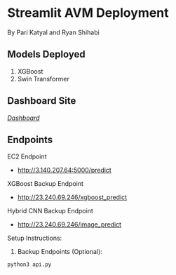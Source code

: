 # Streamlit AVM Deployment
By Pari Katyal and Ryan Shihabi

## Models Deployed
1. XGBoost
2. Swin Transformer

## Dashboard Site
[*Dashboard*](http://13.58.45.37:8501
)

## Endpoints
EC2 Endpoint 
 - http://3.140.207.64:5000/predict

XGBoost Backup Endpoint
 - http://23.240.69.246/xgboost_predict

Hybrid CNN Backup Endpoint
 - http://23.240.69.246/image_predict

Setup Instructions:
1. Backup Endpoints (Optional):

`python3 api.py`
